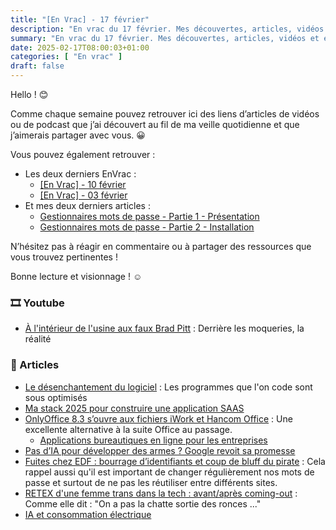 ```yaml
---
title: "[En Vrac] - 17 février"
description: "En vrac du 17 février. Mes découvertes, articles, vidéos et écoute qui m'ont intéressé et que je veux partager."
summary: "En vrac du 17 février. Mes découvertes, articles, vidéos et écoute qui m'ont intéressé et que je veux partager."
date: 2025-02-17T08:00:03+01:00
categories: [ "En vrac" ]
draft: false
---
```


Hello ! 😊

Comme chaque semaine pouvez retrouver ici des liens d’articles de vidéos ou de podcast que j’ai découvert au fil de ma veille quotidienne et que j’aimerais partager avec vous. 😀

Vous pouvez également retrouver :
- Les deux derniers EnVrac :
    - [[En Vrac] - 10 février](https://blog.victorprouff.fr/posts/2025-02-10-envrac/)
    - [[En Vrac] - 03 février](https://blog.victorprouff.fr/posts/2025-02-03-envrac/)
- Et mes deux derniers articles :
    - [Gestionnaires mots de passe - Partie 1 - Présentation](https://blog.victorprouff.fr/posts/2025-01-28-gestionnaire-mot-de-passe-partie1/)
    - [Gestionnaires mots de passe - Partie 2 - Installation](https://blog.victorprouff.fr/posts/2025-02-05-gestionnaire-mot-de-passe-partie2/)

N’hésitez pas à réagir en commentaire ou à partager des ressources que vous trouvez pertinentes !

Bonne lecture et visionnage ! ☺️
### 🎞️ Youtube
- [À l'intérieur de l'usine aux faux Brad Pitt](https://www.youtube.com/watch?v=70qx9F3_WCk) : Derrière les moqueries, la réalité
### 📖 Articles
- [Le désenchantement du logiciel](https://tonsky.me/blog/disenchantment/fr/) : Les programmes que l'on code sont sous optimisés
- [Ma stack 2025 pour construire une application SAAS](https://eventuallycoding.com/2025/02/stack-saas-2025)
- [OnlyOffice 8.3 s’ouvre aux fichiers iWork et Hancom Office](https://next.ink/brief_article/onlyoffice-8-3-souvre-aux-fichiers-iwork-et-hancom-office/) : Une excellente alternative à la suite Office au passage.
    - [Applications bureautiques en ligne pour les entreprises](https://www.onlyoffice.com/fr/)
- [Pas d’IA pour développer des armes ? Google revoit sa promesse](https://next.ink/169218/pas-dia-pour-developper-des-armes-google-revoit-sa-promesse/)
- [Fuites chez EDF : bourrage d’identifiants et coup de bluff du pirate](https://next.ink/168728/fuites-chez-edf-bourrage-didentifiants-et-coup-de-bluff-du-pirate/) : Cela rappel aussi qu'il est important de changer régulièrement nos mots de passe et surtout de ne pas les réutiliser entre différents sites.
- [RETEX d'une femme trans dans la tech : avant/après coming-out](https://lapremiereligne.fr/articles/retex-dune-femme-trans-dans-la-tech-avantapres-coming-out) : Comme elle dit : "On a pas la chatte sortie des ronces ..."
- [IA et consommation électrique](https://www.standblog.org/blog/post/2025/02/12/IA-et-consommation-electrique) 